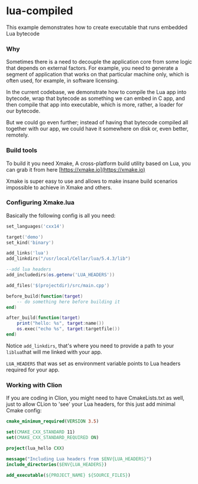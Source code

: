 # lua-compiled
This example demonstrates how to create executable that runs embedded Lua bytecode

### Why

Sometimes there is a need to decouple the application core from some logic that depends on external factors. For example, you need to generate a segment of application that works on that particular machine only, which is often used, for example, in software licensing.

In the current codebase, we demonstrate how to compile the Lua app into bytecode, wrap that bytecode as something we can embed in C app, and then compile that app into executable, which is more, rather, a loader for our bytecode.

But we could go even further; instead of having that bytecode compiled all together with our app, we could have it somewhere on disk or, even better, remotely.

### Build tools

To build it you need Xmake, A cross-platform build utility based on Lua, you can grab it from here [https://xmake.io](https://xmake.io) 

Xmake is super easy to use and allows to make insane build scenarios impossible to achieve in Xmake and others.

### Configuring Xmake.lua

Basically the following config is all you need:

```lua
set_languages('cxx14')

target('demo')
set_kind('binary')

add_links('lua')
add_linkdirs("/usr/local/Cellar/lua/5.4.3/lib")

--add lua headers
add_includedirs(os.getenv('LUA_HEADERS'))

add_files('$(projectdir)/src/main.cpp')

before_build(function(target)
    -- do something here before building it
end)

after_build(function(target)
    print("hello: %s", target:name())
    os.exec("echo %s", target:targetfile())
end)
```



Notice `add_linkdirs`, that's where you need to provide a path to your `liblua`that will me linked with your app.

`LUA_HEADERS` that was set as environment variable points to Lua headers required for your app.

### Working with Clion

If you are coding in Clion, you might need to have CmakeLists.txt as well, just to allow CLion to 'see' your Lua headers, for this just add minimal Cmake config:

```cmake
cmake_minimum_required(VERSION 3.5)

set(CMAKE_CXX_STANDARD 11)
set(CMAKE_CXX_STANDARD_REQUIRED ON)

project(lua_hello CXX)

message("Including Lua headers from $ENV{LUA_HEADERS}")
include_directories($ENV{LUA_HEADERS})

add_executable(${PROJECT_NAME} ${SOURCE_FILES})
```

